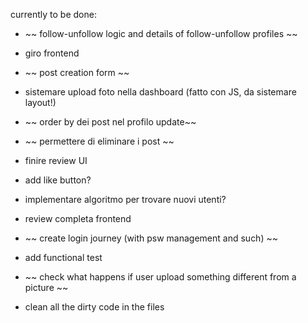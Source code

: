 

currently to be done:
- ~~ follow-unfollow logic and details of follow-unfollow profiles ~~
- giro frontend
- ~~ post creation form ~~
- sistemare upload foto nella dashboard (fatto con JS, da sistemare layout!)
- ~~ order by dei post nel profilo update~~
- ~~ permettere di eliminare i post ~~ 
- finire review UI
- add like button?
- implementare algoritmo per trovare nuovi utenti?

- review completa frontend
- ~~ create login journey (with psw management and such) ~~
- add functional test
- ~~ check what happens if user upload something different from a picture ~~
- clean all the dirty code in the files


